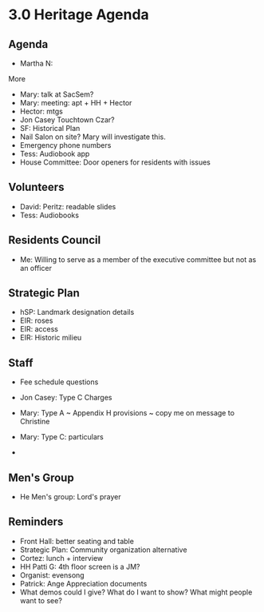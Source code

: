 # 3.0 Heritage Agenda

## Agenda

* Martha N:&nbsp;

More

* Mary: talk at SacSem?
* Mary: meeting: apt + HH + Hector
* Hector: mtgs
* Jon Casey Touchtown Czar?
* SF: Historical Plan
* Nail Salon on site? Mary will investigate this.
* Emergency phone numbers
* Tess: Audiobook app
* House Committee: Door openers for residents with issues

## Volunteers

* David: Peritz: readable slides
* Tess: Audiobooks

## Residents Council

* Me: Willing to serve as a member of the executive committee but not as an officer

## Strategic Plan

* hSP: Landmark designation details
* EIR: roses
* EIR: access
* EIR: Historic milieu

## Staff

* Fee schedule questions
* Jon Casey: Type C Charges
* Mary: Type A ~ Appendix H provisions ~ copy me on message to Christine
* Mary: Type C: particulars

*
## Men's Group

* He Men's group: Lord's prayer

## Reminders

* Front Hall: better seating and table
* Strategic Plan: Community organization alternative
* Cortez: lunch + interview
* HH Patti G: 4th floor screen is a JM?
* Organist: evensong
* Patrick: Ange Appreciation documents
* What demos could I give? What do I want to show? What might people want to see?
